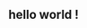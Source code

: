 ## hello world !

<!--
**aabinary22/aabinary22** is a ✨ _special_ ✨ repository because its `README.md` (this file) appears on your GitHub profile.

Here are some ideas to get you started:

- 👩🏻‍🎓 i am working on ... educating myself.
- 🌺 i am currently learning ... /html & Python
- ^_____^ i am looking to collaborate on ... anything ! 
- <3 i am looking for help with ... whatever can be taught. 
- 📸 how to reach me: ... insta ! 
- 🧠 pronouns: ... she/her , they/them
- ⁂ fun fact: ... my lucky # is 2 !
- 💞 peace & love !!
-->
